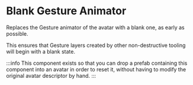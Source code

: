 ﻿# Blank Gesture Animator

Replaces the Gesture animator of the avatar with a blank one, as early as possible.

This ensures that Gesture layers created by other non-destructive tooling will begin with a blank state.

:::info
This component exists so that you can drop a prefab containing this component into an avatar in order to reset it,
without having to modify the original avatar descriptor by hand.
:::
